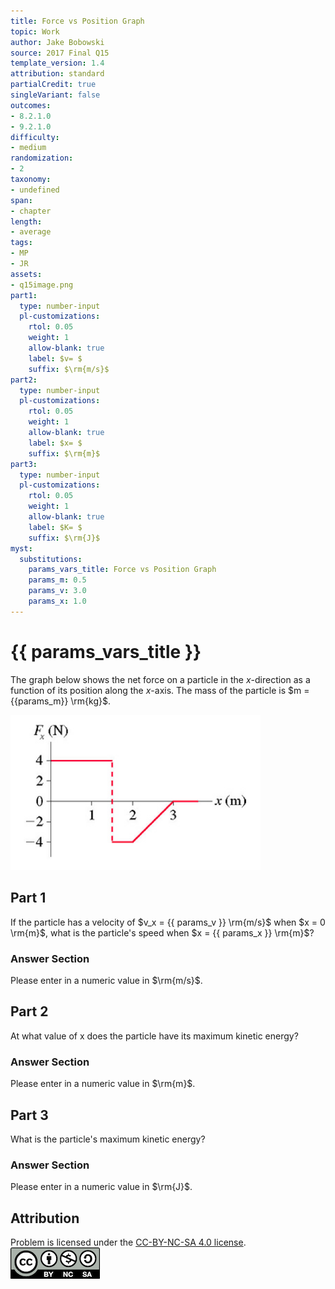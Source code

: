 ```yaml
---
title: Force vs Position Graph
topic: Work
author: Jake Bobowski
source: 2017 Final Q15
template_version: 1.4
attribution: standard
partialCredit: true
singleVariant: false
outcomes:
- 8.2.1.0
- 9.2.1.0
difficulty:
- medium
randomization:
- 2
taxonomy:
- undefined
span:
- chapter
length:
- average
tags:
- MP
- JR
assets:
- q15image.png
part1:
  type: number-input
  pl-customizations:
    rtol: 0.05
    weight: 1
    allow-blank: true
    label: $v= $
    suffix: $\rm{m/s}$
part2:
  type: number-input
  pl-customizations:
    rtol: 0.05
    weight: 1
    allow-blank: true
    label: $x= $
    suffix: $\rm{m}$
part3:
  type: number-input
  pl-customizations:
    rtol: 0.05
    weight: 1
    allow-blank: true
    label: $K= $
    suffix: $\rm{J}$
myst:
  substitutions:
    params_vars_title: Force vs Position Graph
    params_m: 0.5
    params_v: 3.0
    params_x: 1.0
---
```

# {{ params_vars_title }}
The graph below shows the net force on a particle in the $x$-direction as a function of its position along the $x$-axis.
The mass of the particle is $m = {{params_m}} \rm{kg}$.

<img src="q15image.png" width=400 alt="Force vs position graph">

## Part 1

If the particle has a velocity of $v_x = {{ params_v }} \rm{m/s}$ when $x = 0 \rm{m}$, what is the particle's speed
when $x = {{ params_x }} \rm{m}$?

### Answer Section

Please enter in a numeric value in $\rm{m/s}$.

## Part 2

At what value of x does the particle have its maximum kinetic energy?

### Answer Section

Please enter in a numeric value in $\rm{m}$.

## Part 3

What is the particle's maximum kinetic energy?

### Answer Section

Please enter in a numeric value in $\rm{J}$.

## Attribution

Problem is licensed under the [CC-BY-NC-SA 4.0 license](https://creativecommons.org/licenses/by-nc-sa/4.0/).<br> ![The Creative Commons 4.0 license requiring attribution-BY, non-commercial-NC, and share-alike-SA license.](https://raw.githubusercontent.com/firasm/bits/master/by-nc-sa.png)